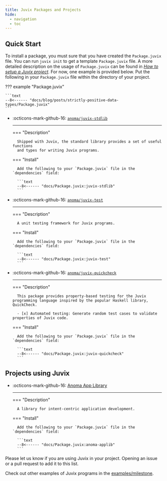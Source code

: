 ```yaml
---
title: Juvix Packages and Projects
hide:
  - navigation
  - toc
---
```



## Quick Start

To install a package, you must sure that you have created the `Package.juvix`
file. You can run `juvix init` to get a template `Package.juvix` file. A more
detailed description on the usage of `Package.juvix` can be found in [*How to
setup a Juvix project*](./howto/project.md). For now, one example is
provided below. Put the following in your `Package.juvix` file within
the directory of your project.

??? example "Package.juvix"

    ```text
    --8<------ "docs/blog/posts/strictly-positive-data-types/Package.juvix"
    ```


<div class="grid cards" markdown>

- :octicons-mark-github-16: [`anoma/juvix-stdlib`](https://github.com/anoma/juvix-stdlib)

    ***


    === "Description"

        Shipped with Juvix, the standard library provides a set of useful functions
        and types for writing Juvix programs.

    === "Install"

        Add the following to your `Package.juvix` file in the `dependencies` field:

        ```text
        --8<------ "docs/Package.juvix:juvix-stdlib"
        ```

- :octicons-mark-github-16: [`anoma/juvix-test`](https://github.com/anoma/juvix-test)

    ***

    === "Description"

        A unit testing framework for Juvix programs.

    === "Install"

        Add the following to your `Package.juvix` file in the `dependencies` field:

        ```text
        --8<------ "docs/Package.juvix:juvix-test"
        ```

- :octicons-mark-github-16: [`anoma/juvix-quickcheck`](https://github.com/anoma/juvix-quickcheck)

    ***

    === "Description"

        This package provides property-based testing for the Juvix programming language inspired by the popular Haskell library, QuickCheck.

        - [x] Automated testing: Generate random test cases to validate properties of Juvix code.

    === "Install"

        Add the following to your `Package.juvix` file in the `dependencies` field:

        ```text
        --8<------ "docs/Package.juvix:juvix-quickcheck"
        ```
</div>

## Projects using Juvix

<div class="grid cards" markdown>

- :octicons-mark-github-16: [Anoma App Library](https://github.com/anoma/anoma-applib)

    ***

    === "Description"

        A library for intent-centric application development.

    === "Install"

        Add the following to your `Package.juvix` file in the `dependencies` field:

        ```text
        --8<------ "docs/Package.juvix:anoma-applib"
        ```

</div>

Please let us know if you are using Juvix in your project. Opening an issue or a
pull request to add it to this list.

Check out other examples of Juvix programs in the [examples/milestone](./reference/examples.md).
